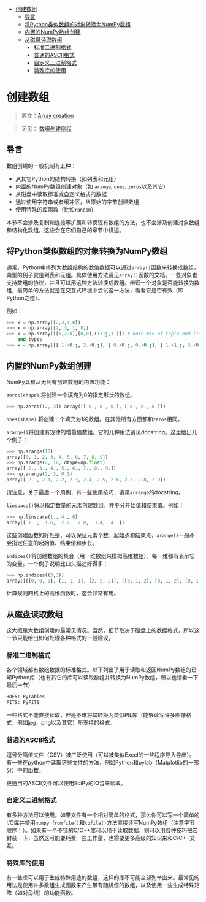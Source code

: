 <!-- TOC -->

- [创建数组](#%E5%88%9B%E5%BB%BA%E6%95%B0%E7%BB%84)
    - [导言](#%E5%AF%BC%E8%A8%80)
    - [将Python类似数组的对象转换为NumPy数组](#%E5%B0%86python%E7%B1%BB%E4%BC%BC%E6%95%B0%E7%BB%84%E7%9A%84%E5%AF%B9%E8%B1%A1%E8%BD%AC%E6%8D%A2%E4%B8%BAnumpy%E6%95%B0%E7%BB%84)
    - [内置的NumPy数组创建](#%E5%86%85%E7%BD%AE%E7%9A%84numpy%E6%95%B0%E7%BB%84%E5%88%9B%E5%BB%BA)
    - [从磁盘读取数组](#%E4%BB%8E%E7%A3%81%E7%9B%98%E8%AF%BB%E5%8F%96%E6%95%B0%E7%BB%84)
        - [标准二进制格式](#%E6%A0%87%E5%87%86%E4%BA%8C%E8%BF%9B%E5%88%B6%E6%A0%BC%E5%BC%8F)
        - [普通的ASCII格式](#%E6%99%AE%E9%80%9A%E7%9A%84ascii%E6%A0%BC%E5%BC%8F)
        - [自定义二进制格式](#%E8%87%AA%E5%AE%9A%E4%B9%89%E4%BA%8C%E8%BF%9B%E5%88%B6%E6%A0%BC%E5%BC%8F)
        - [特殊库的使用](#%E7%89%B9%E6%AE%8A%E5%BA%93%E7%9A%84%E4%BD%BF%E7%94%A8)

<!-- /TOC -->
# 创建数组

> 原文：[Array creation](http://docs.scipy.org/doc/numpy-dev/user/basics.creation.html)

> 另见：
[数组创建例程](http://docs.scipy.org/doc/numpy-dev/reference/routines.array-creation.html#routines-array-creation)

## 导言

数组创建的一般机制有五种：

- 从其它Python的结构转换（如列表和元组）
- 内置的NumPy数组创建对象（如 `arange`, `ones`, `zeros`以及其它）
- 从磁盘中读取标准或自定义格式的数据
- 通过使用字符串或者缓冲区，从原始的字节创建数组
- 使用特殊的库函数（比如`random`）

本节不会涉及复制和连接等扩展和转换现有数组的方法，也不会涉及创建对象数组和结构化数组。这些会在它们自己的章节中讲述。

## 将Python类似数组的对象转换为NumPy数组

通常，Python中排列为数组结构的数值数据可以通过`array()`函数来转换成数组，典型的例子就是列表和元组。具体使用方法请见`array()`函数的文档。一些对象也支持数组的协议，并且可以用这种方法转换成数组。辨识一个对象是否能转换为数组，最简单的方法就是在交互式环境中尝试这一方法，看看它是否有效（即Python之道）。

例如：

```python
>>> x = np.array([2,3,1,0])
>>> x = np.array([2, 3, 1, 0])
>>> x = np.array([[1,2.0],[0,0],(1+1j,3.)]) # note mix of tuple and lists,
    and types
>>> x = np.array([[ 1.+0.j, 2.+0.j], [ 0.+0.j, 0.+0.j], [ 1.+1.j, 3.+0.j]])
```

## 内置的NumPy数组创建

NumPy具有从无到有创建数组的内置功能：

`zeros(shape)` 将创建一个填充为0的指定形状的数组。

```python
>>> np.zeros((2, 3)) array([[ 0., 0., 0.], [ 0., 0., 0.]])
```

`ones(shape)` 将创建一个填充为1的数组。在其他所有方面都和`zeros`相同。

`arange()`将创建有规律的增量值数组。它的几种用法请见docstring。这里给出几个例子：

```python
>>> np.arange(10)
array([0, 1, 2, 3, 4, 5, 6, 7, 8, 9])
>>> np.arange(2, 10, dtype=np.float)
array([ 2., 3., 4., 5., 6., 7., 8., 9.])
>>> np.arange(2, 3, 0.1)
array([ 2. , 2.1, 2.2, 2.3, 2.4, 2.5, 2.6, 2.7, 2.8, 2.9])
```

请注意，关于最后一个用例，有一些使用技巧，请见`arrange`的docstring。

`linspace()`将以指定数量的元素创建数组，并平分开始值和结束值。例如：

```python
>>> np.linspace(1., 4., 6)
array([ 1. ,  1.6,  2.2,  2.8,  3.4,  4. ])
```

这些创建函数的好处是，可以保证元素个数、起始点和结束点，`arange()`一般不会指定任意的起始值、结束值和步长。

`indices()`将创建数组的集合（用一维数组来模拟高维数组），每一维都有表示它的变量。一个例子说明比口头描述好得多：

```python
>>> np.indices((3,3))
array([[[0, 0, 0], [1, 1, 1], [2, 2, 2]], [[0, 1, 2], [0, 1, 2], [0, 1, 2]]])
```

计算规则网格上的高维函数时，这会非常有用。

## 从磁盘读取数组

这大概是大数组创建的最常见情况。当然，细节取决于磁盘上的数据格式，所以这一节只能给出如何处理各种格式的一般建议。

### 标准二进制格式

各个领域都有数组数据的标准格式。以下列出了用于读取和返回NumPy数组的已知Python库（也有其它的库可以读取数组并转换为NumPy数组，所以也请看一下最后一节）

```python
HDF5: PyTables
FITS: PyFITS
```

一些格式不能直接读取，但是不难将其转换为类似PIL库（能够读写许多图像格式，例如jpg、png以及其它）所支持的格式。

### 普通的ASCII格式

逗号分隔值文件（CSV）被广泛使用（可以被类似Excel的一些程序导入导出）。有一些在python中读取这些文件的方法，例如Python和pylab（Matplotlib的一部分）中的函数。

更通用的ASCII文件可以使用SciPy的IO包来读取。

### 自定义二进制格式

有多种方法可以使用。如果文件有一个相对简单的格式，那么你可以写一个简单的I/O库并使用`numpy fromfile()`和`tofile()`方法直接读写NumPy数组（注意字节顺序！）。如果有一个不错的C/C++库可以用于读取数据，则可以用各种技巧把它封装一下，虽然这可能要耗费一些工作量，也需要更多高级的知识来和C/C++交互。

### 特殊库的使用

有一些库可以用于生成特殊用途的数组，这样的库不可能全部列举出来。最常见的用法是使用许多数组生成函数来产生带有随机值的数组，以及使用一些生成特殊矩阵（如对角线）的功能函数。